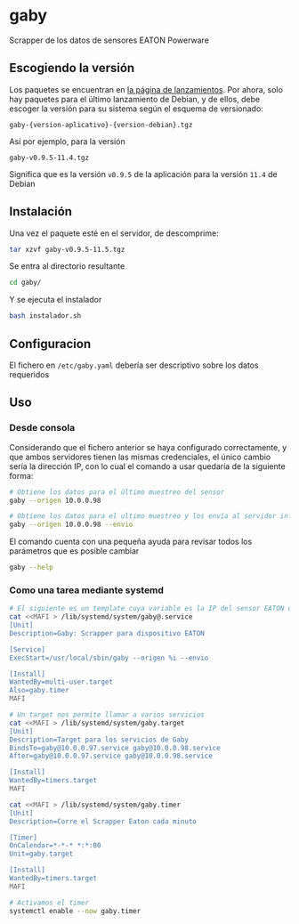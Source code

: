 # gaby
Scrapper de los datos de sensores EATON Powerware

## Escogiendo la versión
Los paquetes se encuentran en [la página de lanzamientos](https://github.com/VTacius/gaby/releases/latest). Por ahora, solo hay paquetes para el último lanzamiento de Debian, y de ellos, debe escoger la versión para su sistema según el esquema de versionado:
``` 
gaby-{version-aplicativo}-{version-debian}.tgz 
```

Así por ejemplo, para la versión 
```
gaby-v0.9.5-11.4.tgz 
```

Significa que es la versión `v0.9.5` de la aplicación para la versión `11.4` de Debian

## Instalación
Una vez el paquete esté en el servidor, de descomprime:
```bash
tar xzvf gaby-v0.9.5-11.5.tgz
```

Se entra al directorio resultante
```bash
cd gaby/
```

Y se ejecuta el instalador
```bash
bash instalador.sh 
```


## Configuracion
El fichero en `/etc/gaby.yaml` debería ser descriptivo sobre los datos requeridos

## Uso
### Desde consola
Considerando que el fichero anterior se haya configurado correctamente, y que ambos servidores tienen las mismas credenciales, el único cambio sería la dirección IP, con lo cual el comando a usar quedaría de la siguiente forma:
```bash
# Obtiene los datos para el último muestreo del sensor 
gaby --origen 10.0.0.98

# Obtiene los datos para el ultimo muestreo y los envía al servidor influxDB
gaby --origen 10.0.0.98 --envio 

```
El comando cuenta con una pequeña ayuda para revisar todos los parámetros que es posible cambiar

```bash
gaby --help 
```

### Como una tarea mediante systemd
```bash
# El siguiente es un template cuya variable es la IP del sensor EATON destino
cat <<MAFI > /lib/systemd/system/gaby@.service 
[Unit]
Description=Gaby: Scrapper para dispositivo EATON

[Service]
ExecStart=/usr/local/sbin/gaby --origen %i --envio

[Install]
WantedBy=multi-user.target
Also=gaby.timer
MAFI

# Un target nos permite llamar a varios servicios
cat <<MAFI > /lib/systemd/system/gaby.target 
[Unit]
Description=Target para los servicios de Gaby
BindsTo=gaby@10.0.0.97.service gaby@10.0.0.98.service
After=gaby@10.0.0.97.service gaby@10.0.0.98.service

[Install]
WantedBy=timers.target
MAFI

cat <<MAFI > /lib/systemd/system/gaby.timer 
[Unit]
Description=Corre el Scrapper Eaton cada minuto

[Timer]
OnCalendar=*-*-* *:*:00
Unit=gaby.target

[Install]
WantedBy=timers.target
MAFI

# Activamos el timer
systemctl enable --now gaby.timer
```
